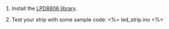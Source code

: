 1. Install the [LPD8806 library](LPD8806.zip).

2. Test your strip with some sample code: <%= led_strip.ino =%>